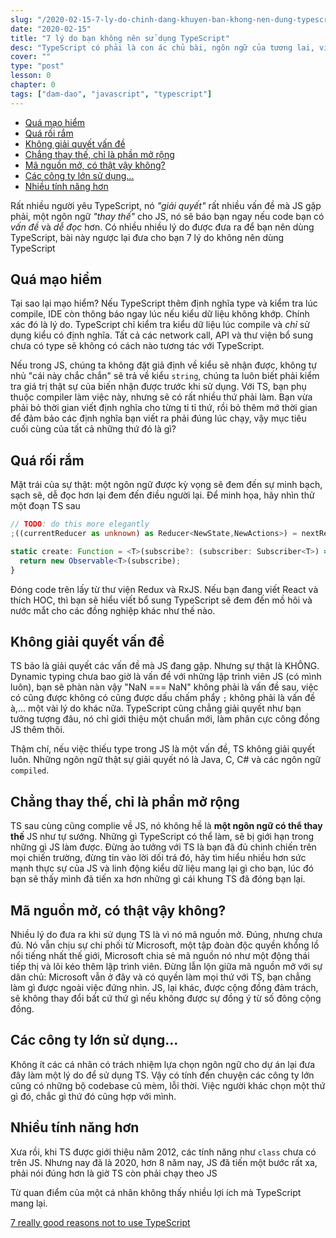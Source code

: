 ```yaml
---
slug: "/2020-02-15-7-ly-do-chinh-dang-khuyen-ban-khong-nen-dung-typescript"
date: "2020-02-15"
title: "7 lý do bạn không nên sử dụng TypeScript"
desc: "TypeScript có phải là con ác chủ bài, ngôn ngữ của tương lai, viết TypeScript thì mọi thứ sẽ không thể nào còn lỗi, những lý do khiến bạn phải suy nghĩ lại những nhận định trên"
cover: ""
type: "post"
lesson: 0
chapter: 0
tags: ["dam-dao", "javascript", "typescript"]
---
```


<!-- TOC -->

- [Quá mạo hiểm](#quá-mạo-hiểm)
- [Quá rối rắm](#quá-rối-rắm)
- [Không giải quyết vấn đề](#không-giải-quyết-vấn-đề)
- [Chẳng thay thế, chỉ là phần mở rộng](#chẳng-thay-thế-chỉ-là-phần-mở-rộng)
- [Mã nguồn mở, có thật vậy không?](#mã-nguồn-mở-có-thật-vậy-không)
- [Các công ty lớn sử dụng...](#các-công-ty-lớn-sử-dụng)
- [Nhiều tính năng hơn](#nhiều-tính-năng-hơn)

<!-- /TOC -->

Rất nhiều người yêu TypeScript, nó _"giải quyết"_ rất nhiều vấn đề mà JS gặp phải, một ngôn ngữ _"thay thế"_ cho JS, nó sẽ báo bạn ngay nếu code bạn có _vấn đề_ và _dễ đọc_ hơn. Có nhiều nhiều lý do được đưa ra để bạn nên dùng TypeScript, bài này ngược lại đưa cho bạn 7 lý do không nên dùng TypeScript

## Quá mạo hiểm

Tại sao lại mạo hiểm? Nếu TypeScript thêm định nghĩa type và kiểm tra lúc compile, IDE còn thông báo ngay lúc nếu kiểu dữ liệu không khớp. Chính xác đó là lý do. TypeScript chỉ kiểm tra kiểu dữ liệu lúc compile và _chỉ_ sử dụng kiểu có định nghĩa. Tất cả các network call, API và thư viện bổ sung chưa có type sẽ không có cách nào tương tác với TypeScript.

Nếu trong JS, chúng ta không đặt giả định về kiểu sẽ nhận được, không tự nhủ "cái này chắc chắn" sẽ trả về kiểu `string`, chúng ta luôn biết phải kiểm tra giá trị thật sự của biến nhận được trước khi sử dụng. Với TS, bạn phụ thuộc compiler làm việc này, nhưng sẽ có rất nhiều thứ phải làm. Bạn vừa phải bỏ thời gian viết định nghĩa cho từng tỉ tỉ thứ, rồi bỏ thêm mớ thời gian để đảm bảo các định nghĩa bạn viết ra phải đúng lúc chạy, vậy mục tiêu cuối cùng của tất cả những thứ đó là gì?

## Quá rối rắm

Mặt trái của sự thật: một ngôn ngữ được kỳ vọng sẽ đem đến sự minh bạch, sạch sẽ, dễ đọc hơn lại đem đến điều người lại. Để minh họa, hãy nhìn thử một đoạn TS sau

```ts
// TODO: do this more elegantly
;((currentReducer as unknown) as Reducer<NewState,NewActions>) = nextReducer

static create: Function = <T>(subscribe?: (subscriber: Subscriber<T>) => TeardownLogic) => {
  return new Observable<T>(subscribe);
}
```

Đóng code trên lấy từ thư viện Redux và RxJS. Nếu bạn đang viết React và thích HOC, thì bạn sẽ hiểu viết bổ sung TypeScript sẽ đem đến mồ hôi và nước mắt cho các đồng nghiệp khác như thế nào.

## Không giải quyết vấn đề

TS bảo là giải quyết các vấn đề mà JS đang gặp. Nhưng sự thật là KHÔNG. Dynamic typing chưa bao giờ là vấn đề với những lập trình viên JS (có mình luôn), bạn sẽ phàn nàn vậy "NaN === NaN" không phải là vấn đề sau, việc có cũng được không có cũng được dấu chấm phẩy `;` không phải là vấn đề à,... một vài lý do khác nữa. TypeScript cũng chẳng giải quyết như bạn tưởng tượng đâu, nó chỉ giới thiệu một chuẩn mới, làm phân cực công đồng JS thêm thôi.

Thậm chí, nếu việc thiếu type trong JS là một vấn đề, TS không giải quyết luôn. Những ngôn ngữ thật sự giải quyết nó là Java, C, C# và các ngôn ngữ `compiled`.

## Chẳng thay thế, chỉ là phần mở rộng

TS sau cùng cũng complie về JS, nó không hề là **một ngôn ngữ có thể thay thế** JS như tự sướng. Những gì TypeScript có thể làm, sẽ bị giới hạn trong những gì JS làm được. Đừng ảo tưởng với TS là bạn đã đủ chinh chiến trên mọi chiến trường, đừng tin vào lời dối trá đó, hãy tìm hiểu nhiều hơn sức mạnh thực sự của JS và linh động kiểu dữ liệu mang lại gì cho bạn, lúc đó bạn sẽ thấy mình đã tiến xa hơn những gì cái khung TS đã đóng bạn lại.

## Mã nguồn mở, có thật vậy không?

Nhiều lý do đưa ra khi sử dụng TS là vì nó mã nguồn mở. Đúng, nhưng chưa đủ. Nó vẫn chịu sự chi phối từ Microsoft, một tập đoàn độc quyền khổng lồ nổi tiếng nhất thế giới, Microsoft chia sẻ mã nguồn nó như một động thái tiếp thị và lôi kéo thêm lập trình viên. Đừng lẫn lộn giữa mã nguồn mở với sự dân chủ: Microsoft vẫn ở đây và có quyền làm mọi thứ với TS, bạn chẳng làm gì được ngoài việc đứng nhìn. JS, lại khác, được cộng đồng đảm trách, sẽ không thay đổi bất cứ thứ gì nếu không được sự đồng ý từ số đông cộng đồng.

## Các công ty lớn sử dụng...

Không ít các cá nhân có trách nhiệm lựa chọn ngôn ngữ cho dự án lại đưa đây làm một lý do để sử dụng TS. Vậy có tính đến chuyện các công ty lớn cũng có những bộ codebase cũ mèm, lỗi thời. Việc người khác chọn một thứ gì đó, chắc gì thứ đó cũng hợp với mình.

## Nhiều tính năng hơn

Xưa rồi, khi TS được giới thiệu năm 2012, các tính năng như `class` chưa có trên JS. Nhưng nay đã là 2020, hơn 8 năm nay, JS đã tiến một bước rất xa, phải nói đúng hơn là giờ TS còn phải chạy theo JS

Từ quan điểm của một cá nhân không thấy nhiều lợi ích mà TypeScript mang lại.

[7 really good reasons not to use TypeScript](https://everyday.codes/javascript/7-really-good-reasons-not-to-use-typescript/)
